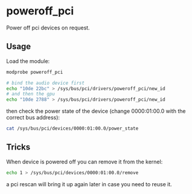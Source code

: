 # poweroff_pci
Power off pci devices on request.

## Usage

Load the module:
```sh
modprobe poweroff_pci
```

```sh
# bind the audio device first
echo "10de 22bc" > /sys/bus/pci/drivers/poweroff_pci/new_id
# and then the gpu
echo "10de 2788" > /sys/bus/pci/drivers/poweroff_pci/new_id
```

then check the power state of the device (change 0000:01:00.0 with the correct bus address):

```sh
cat /sys/bus/pci/devices/0000:01:00.0/power_state 
```

## Tricks

When device is powered off you can remove it from the kernel:

```sh
echo 1 > /sys/bus/pci/devices/0000:01:00.0/remove
```

a pci rescan will bring it up again later in case you need to reuse it.
